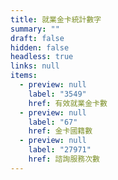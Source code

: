```yaml
---
title: 就業金卡統計數字
summary: ""
draft: false
hidden: false
headless: true
links: null
items:
  - preview: null
    label: "3549"
    href: 有效就業金卡數
  - preview: null
    label: "67"
    href: 金卡國籍數
  - preview: null
    label: "27971"
    href: 諮詢服務次數
---
```

